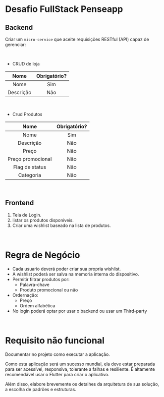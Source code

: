 # Desafio FullStack Penseapp

## Backend

Criar um `micro-service` que aceite requisições RESTful (API) capaz de gerenciar:

<br >

- CRUD de loja

|   Nome    | Obrigatório? |
| :-------: | :----------: |
|   Nome    |     Sim      |
| Descrição |     Não      |

<br >

- Crud Produtos

|       Nome        | Obrigatório? |
| :---------------: | :----------: |
|       Nome        |     Sim      |
|     Descrição     |     Não      |
|       Preço       |     Não      |
| Preço promocional |     Não      |
|  Flag de status   |     Não      |
|     Categoria     |     Não      |

<br >

## Frontend

1. Tela de Login.
2. listar os produtos disponiveis.
3. Criar uma wishlist baseado na lista de produtos.

<br >

# Regra de Negócio

- Cada usuario deverá poder criar sua propria wishlist.
- A wishlist poderá ser salva na memoria interna do dispositivo.
- Permitir filtrar produtos por:
  - Palavra-chave
  - Produto promocional ou não
- Ordernação:
  - Preço
  - Ordem alfabética
- No login poderá optar por usar o backend ou usar um Third-party

<br >

# Requisito não funcional

Documentar no projeto como executar a aplicação.

Como esta aplicação será um sucesso mundial, ela deve estar preparada para ser acessível, responsiva, tolerante a falhas e resiliente. É altamente recomendável usar o Flutter para criar o aplicativo.

Além disso, elabore brevemente os detalhes da arquitetura de sua solução, a escolha de padrões e estruturas.
